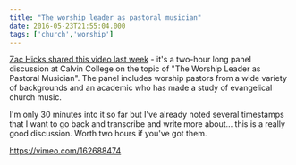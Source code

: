 ```yaml
---
title: "The worship leader as pastoral musician"
date: 2016-05-23T21:55:04.000
tags: ['church','worship']
---
```


[Zac Hicks shared this video last week](http://www.zachicks.com/blog/2016/5/17/watch-the-fascinating-discussions-i-had-at-calvin.html) - it's a two-hour long panel discussion at Calvin College on the topic of "The Worship Leader as Pastoral Musician". The panel includes worship pastors from a wide variety of backgrounds and an academic who has made a study of evangelical church music.

I'm only 30 minutes into it so far but I've already noted several timestamps that I want to go back and transcribe and write more about... this is a really good discussion. Worth two hours if you've got them.

https://vimeo.com/162688474
